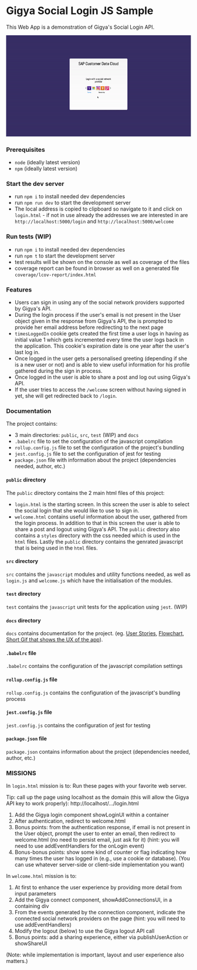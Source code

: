 # Gigya Social Login JS Sample

This Web App is a demonstration of Gigya's Social Login API.

![Gigya](docs/Gigya.gif)

### Prerequisites

* `node` (ideally latest version)
* `npm` (ideally latest version)

### Start the dev server

* run `npm i` to install needed dev dependencies
* run `npm run dev` to start the development server
* The local address is copied to clipboard so navigate to it and click on `login.html` - if not in use already the addresses we are interested in are `http://localhost:5000/login` and `http://localhost:5000/welcome`

### Run tests (WIP)

* run `npm i` to install needed dev dependencies
* run `npm t` to start the development server
* test results will be shown on the console as well as coverage of the files
* coverage report can be found in browser as well on a generated file `coverage/lcov-report/index.html`

### Features

* Users can sign in using any of the social network providers supported by Gigya's API.
* During the login process if the user's email is not present in the User object given in the response from Gigya's API, the is prompted to provide her email address before redirecting to the next page
* `timesLoggedIn` cookie gets created the first time a user logs in having as initial value 1 which gets incremented every time the user logs back in the application. This cookie's expiration date is one year after the user's last log in.
* Once logged in the user gets a personalised greeting (depending if she is a new user or not) and is able to view useful information for his profile gathered during the sign in process.
* Once logged in the user is able to share a post and log out using Gigya's API.
* If the user tries to access the `/welcome` screen without having signed in yet, she will get redirected back to `/login`.

### Documentation

The project contains:
- 3 main directories: `public`, `src`, `test` (WIP) and `docs`
- `.babelrc` file to set the configuration of the javascript compilation
- `rollup.config.js` file to set the configuration of the project's bundling
- `jest.config.js` file to set the configuration of jest for testing
- `package.json` file with information about the project (dependencies needed, author, etc.)

#### `public` directory

The `public` directory contains the 2 main html files of this project:
- `login.html` is the starting screen. In this screen the user is able to select the social login that she would like to use to sign in.
- `welcome.html` contains useful information about the user, gathered from the login process. In addition to that in this screen the user is able to share a post and logout using Gigya's API.
The `public` directory also contains a `styles` directory with the css needed which is used in the `html` files.
Lastly the `public` directory contains the genrated javascript that is being used in the `html` files.

#### `src` directory

`src` contains the `javascript` modules and utility functions needed, as well as `login.js` and `welcome.js` which have the initialisation of the modules.

#### `test` directory

`test` contains the `javascript` unit tests for the application using `jest`. (WIP)

#### `docs` directory

`docs` contains documentation for the project. (eg. [User Stories](docs/user-stories.md), [Flowchart](docs/flowchart.jpg), [Short Gif that shows the UX of the app](docs/Gigya.gif)).

#### `.babelrc` file

`.babelrc` contains the configuration of the javascript compilation settings

#### `rollup.config.js` file

`rollup.config.js` contains the configuration of the javascript's bundling process

#### `jest.config.js` file

`jest.config.js` contains the configuration of jest for testing

#### `package.json` file

`package.json` contains information about the project (dependencies needed, author, etc.)

### MISSIONS

In `login.html` mission is to:
Run these pages with your favorite web server.
				
Tip: call up the page using localhost as the domain (this will allow the Gigya API key to work properly):
http://localhost/.../login.html

1) Add the Gigya login component showLoginUI within a container
2) After authentication, redirect to welcome.html
3) Bonus points: from the authentication response, if email is not
present in the User object, prompt the user to enter an email, then
redirect to welcome.html (no need to persist email, just ask for it)
(hint: you will need to use addEventHandlers for the onLogin event)
4) Bonus-bonus points: show some kind of counter or flag indicating how
many times the user has logged in (e.g., use a cookie or database).
(You can use whatever server-side or client-side implementation you want)

In `welcome.html` mission is to:
1) At first to enhance the user experience by providing more detail from input parameters
2) Add the Gigya connect component, showAddConnectionsUI, in a containing div
3) From the events generated by the connection component, indicate the connected
social network providers on the page (hint: you will need to use addEventHandlers)
4) Modify the logout (below) to use the Gigya logout API call
5) Bonus points: add a sharing experience, either via publishUserAction or showShareUI

(Note: while implementation is important, layout and user experience also matters.)
